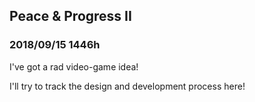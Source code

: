 
## Peace & Progress II

### 2018/09/15 1446h 

I've got a rad video-game idea!

I'll try to track the design and development process here!
